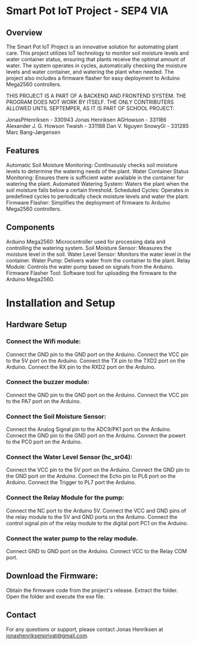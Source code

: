 # Smart Pot IoT Project - SEP4 VIA
## Overview
The Smart Pot IoT Project is an innovative solution for automating plant care. This project utilizes IoT technology to monitor soil moisture levels and water container status, ensuring that plants receive the optimal amount of water. The system operates in cycles, automatically checking the moisture levels and water container, and watering the plant when needed. The project also includes a firmware flasher for easy deployment to Arduino Mega2560 controllers.

THIS PROJECT IS A PART OF A BACKEND AND FRONTEND SYSTEM. THE PROGRAM DOES NOT WORK BY ITSELF.
THE ONLY CONTRIBUTERS ALLOWED UNTIL SEPTEMPER, AS IT IS PART OF SCHOOL PROJECT:

JonasPHenriksen - 330943 Jonas Henriksen
AGHowson - 331186 Alexander J. G. Howson
Twaish - 331188 Dan V. Nguyen
SnowyGl - 331285 Marc Bang-Jørgensen

## Features
Automatic Soil Moisture Monitoring: Continuously checks soil moisture levels to determine the watering needs of the plant.
Water Container Status Monitoring: Ensures there is sufficient water available in the container for watering the plant.
Automated Watering System: Waters the plant when the soil moisture falls below a certain threshold.
Scheduled Cycles: Operates in predefined cycles to periodically check moisture levels and water the plant.
Firmware Flasher: Simplifies the deployment of firmware to Arduino Mega2560 controllers.

## Components
Arduino Mega2560: Microcontroller used for processing data and controlling the watering system.
Soil Moisture Sensor: Measures the moisture level in the soil.
Water Level Sensor: Monitors the water level in the container.
Water Pump: Delivers water from the container to the plant.
Relay Module: Controls the water pump based on signals from the Arduino.
Firmware Flasher Tool: Software tool for uploading the firmware to the Arduino Mega2560.

# Installation and Setup

## Hardware Setup

### Connect the Wifi module:

Connect the GND pin to the GND port on the Arduino.
Connect the VCC pin to the 5V port on the Arduino.
Connect the TX pin to the TXD2 port on the Arduino. 
Connect the RX pin to the RXD2 port on the Arduino.

### Connect the buzzer module:

Connect the GND pin to the GND port on the Arduino.
Connect the VCC pin to the PA7 port on the Arduino.

### Connect the Soil Moisture Sensor:

Connect the Analog Signal pin to the ADC9/PK1 port on the Arduino.
Connect the GND pin to the GND port on the Arduino.
Connect the powert to the PC0 port on the Arduino.

### Connect the Water Level Sensor (hc_sr04):

Connect the VCC pin to the 5V port on the Arduino.
Connect the GND pin to the GND port on the Arduino.
Connect the Echo pin to PL6 port on the Arduino.
Connect the Trigger to PL7 port the Arduino.

### Connect the Relay Module for the pump:

Connect the NC port to the Arduino 5V. 
Connect the VCC and GND pins of the relay module to the 5V and GND ports on the Arduino.
Connect the control signal pin of the relay module to the digital port PC1 on the Arduino.


### Connect the water pump to the relay module.

Connect GND to GND port on the Arduino.
Connect VCC to the Relay COM port.


## Download the Firmware:

Obtain the firmware code from the project's release.
Extract the folder.
Open the folder and execute the exe file.

## Contact
For any questions or support, please contact Jonas Henriksen at jonashenriksenprivat@gmail.com.
